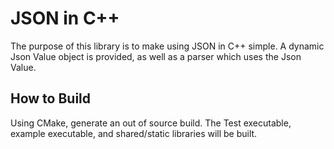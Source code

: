 # JSON in C++
The purpose of this library is to make using JSON in C++ simple.
A dynamic Json Value object is provided, as well as a parser which uses the Json Value.

## How to Build
Using CMake, generate an out of source build. The Test executable, example executable, and shared/static libraries will be built.
